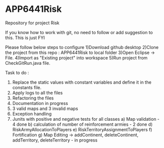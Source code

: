 # APP6441Risk
Repository for project Risk

If you know how to work with git, no need to follow or add suggestion to this. This is just FYI

Please follow below steps to configure
1)Download github desktop
2)Clone the project from this repo : APP6441Risk to local folder
3)Open Eclipse -> File.
4)Import as "Existing project" into workspace
5)Run project from CheckGitRun.java file.

Task to do :
1) Replace the static values with constant variables and define it in the constants file.
2) Apply logs to all the files
3) Refactoring the files
4) Documentation in progress
5) 3 valid maps and 3 invalid maps
6) Exception handling
7) Junits with positive and negative tests for all classes
 a) Map validation - 4 done
 b) calculation of number of reinforcement armies - 2 done
 d) RiskArmyAllocationToPlayers 
 e) RiskTerritoryAssignmentToPlayers 
 f) Fortification 
 g) Map Editing -> addContinent, deleteContinent, addTerritory, deleteTerritory - in progress
